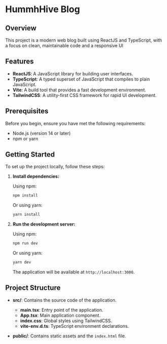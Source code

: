 # HummhHive Blog

## Overview

This project is a modern web blog built using ReactJS and TypeScript, with a focus on clean, maintainable code and a responsive UI

## Features

- **ReactJS**: A JavaScript library for building user interfaces.
- **TypeScript**: A typed superset of JavaScript that compiles to plain JavaScript.
- **Vite**: A build tool that provides a fast development environment.
- **TailwindCSS**: A utility-first CSS framework for rapid UI development.

## Prerequisites

Before you begin, ensure you have met the following requirements:

- Node.js (version 14 or later)
- npm or yarn

## Getting Started

To set up the project locally, follow these steps:

1. **Install dependencies:**

   Using npm:

   ```bash
   npm install
   ```

   Or using yarn:

   ```bash
   yarn install
   ```

2. **Run the development server:**

   Using npm:

   ```bash
   npm run dev
   ```

   Or using yarn:

   ```bash
   yarn dev
   ```

   The application will be available at `http://localhost:3000`.

## Project Structure

- **src/**: Contains the source code of the application.
  - **main.tsx**: Entry point of the application.
  - **App.tsx**: Main application component.
  - **index.css**: Global styles using TailwindCSS.
  - **vite-env.d.ts**: TypeScript environment declarations.

- **public/**: Contains static assets and the `index.html` file.